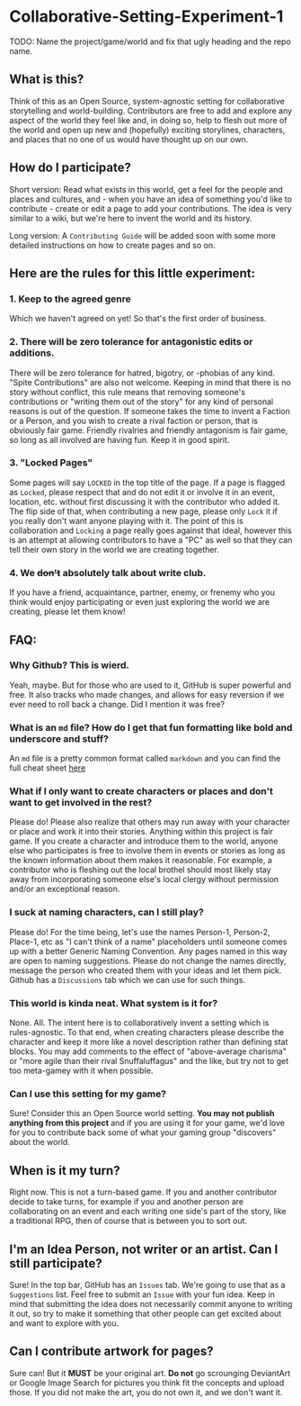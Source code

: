 # Collaborative-Setting-Experiment-1
TODO:   Name the project/game/world and fix that ugly heading and the repo name.

## What is this?
Think of this as an Open Source, system-agnostic setting for collaborative storytelling and 
world-building.  Contributors are free to add and explore any aspect of the world they feel 
like and, in doing so, help to flesh out more of the world and open up new and (hopefully) 
exciting storylines, characters, and places that no one of us would have thought up on our own.

## How do I participate?
Short version:  Read what exists in this world, get a feel for the people and places and cultures, 
and - when you have an idea of something you'd like to contribute - create or edit a page to add 
your contributions.   The idea is very similar to a wiki, but we're here to invent the world and 
its history.

Long version: A `Contributing Guide` will be added soon with some more detailed instructions on 
how to create pages and so on.

## Here are the rules for this little experiment:

### 1. Keep to the agreed genre
Which we haven't agreed on yet!  So that's the first order of business.

### 2. There will be zero tolerance for antagonistic edits or additions.  
There will be zero tolerance for hatred, bigotry, or -phobias of any kind.  "Spite Contributions" 
are also not welcome.  Keeping in mind that there is no story without conflict, this rule means 
that removing someone's contributions or "writing them out of the story" for any kind of personal 
reasons is out of the question.  If someone takes the time to invent a Faction or a Person, and 
you wish to create a rival faction or person, that is obviously fair game.  Friendly rivalries and 
friendly antagonism is fair game, so long as all involved are having fun.  Keep it in good spirit.

### 3. "Locked Pages"
Some pages will say `LOCKED` in the top title of the page.  If a page is flagged as `Locked`, 
please respect that and do not edit it or involve it in an event, location, etc. without first 
discussing it with the contributor who added it.  The flip side of that, when contributing a 
new page, please only `Lock` it if you really don't want anyone playing with it.  The point 
of this is collaboration and `Locking` a page really goes against that ideal, however this is 
an attempt at allowing contributors to have a "PC" as well so that they can tell their own 
story in the world we are creating together.

### 4. We ~~don't~~ absolutely talk about write club.   
If you have a friend, acquaintance, partner, enemy, or frenemy who you think would enjoy participating
or even just exploring the world we are creating, please let them know!

## FAQ:
### Why Github?  This is wierd.
Yeah, maybe.  But for those who are used to it, GitHub is super powerful and free.  It also tracks who 
made changes, and allows for easy reversion if we ever need to roll back a change.  Did I mention it was 
free?

### What is an `md` file?  How do I get that fun formatting like bold and underscore and stuff?
An `md` file is a pretty common format called `markdown` and you can find the full cheat sheet 
[here](https://docs.github.com/en/get-started/writing-on-github/getting-started-with-writing-and-formatting-on-github/basic-writing-and-formatting-syntax#styling-text)

### What if I only want to create characters or places and don't want to get involved in the rest?
Please do!  Please also realize that others may run away with your character or place and work it
into their stories.  Anything within this project is fair game.  If you create a character and 
introduce them to the world, anyone else who participates is free to involve them in events or 
stories as long as the known information about them makes it reasonable.   For example, a contributor 
who is fleshing out the local brothel should most likely stay away from incorporating someone else's 
local clergy without permission and/or an exceptional reason.

### I suck at naming characters, can I still play?
Please do!  For the time being, let's use the names Person-1, Person-2, Place-1, etc as "I can't 
think of a name" placeholders until someone comes up with a better Generic Naming Convention.  Any 
pages named in this way are open to naming suggestions.  Please do not change the names directly, 
message the person who created them with your ideas and let them pick.  Github has a `Discussions` 
tab which we can use for such things.

### This world is kinda neat.  What system is it for?
None.  All.  The intent here is to collaboratively invent a setting which is rules-agnostic.  To that 
end, when creating characters please describe the character and keep it more like a novel description 
rather than defining stat blocks.  You may add comments to the effect of "above-average charisma" or 
"more agile than their rival Snuffaluffagus" and the like, but try not to get too meta-gamey with it 
when possible.

### Can I use this setting for my game?
Sure!  Consider this an Open Source world setting.  **You may not publish anything from this project** 
and if you are using it for your game, we'd love for you to contribute back some of what your gaming 
group "discovers" about the world.

## When is it my turn?
Right now.  This is not a turn-based game.  If you and another contributor decide to take turns, for 
example if you and another person are collaborating on an event and each writing one side's part of 
the story, like a traditional RPG, then of course that is between you to sort out.

## I'm an Idea Person, not writer or an artist.  Can I still participate?
Sure!  In the top bar, GitHub has an `Issues` tab.  We're going to use that as a `Suggestions` list.
Feel free to submit an `Issue` with your fun idea.  Keep in mind that submitting the idea does not
necessarily commit anyone to writing it out, so try to make it something that other people can get 
excited about and want to explore with you.

## Can I contribute artwork for pages?
Sure can!  But it **MUST** be your original art.  **Do not** go scrounging DeviantArt or Google Image 
Search for pictures you think fit the concepts and upload those.  If you did not make the art, you do 
not own it, and we don't want it.